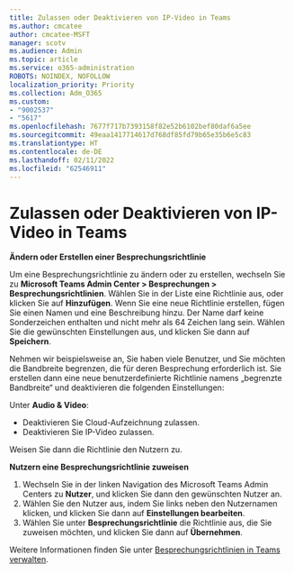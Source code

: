 ```yaml
---
title: Zulassen oder Deaktivieren von IP-Video in Teams
ms.author: cmcatee
author: cmcatee-MSFT
manager: scotv
ms.audience: Admin
ms.topic: article
ms.service: o365-administration
ROBOTS: NOINDEX, NOFOLLOW
localization_priority: Priority
ms.collection: Adm_O365
ms.custom:
- "9002537"
- "5617"
ms.openlocfilehash: 7677f717b7393158f82e52b6102bef80daf6a5ee
ms.sourcegitcommit: 49eaa1417714617d768df85fd79b65e35b6e5c83
ms.translationtype: HT
ms.contentlocale: de-DE
ms.lasthandoff: 02/11/2022
ms.locfileid: "62546911"
---
```

# <a name="teams-allow-or-disable-ip-video"></a>Zulassen oder Deaktivieren von IP-Video in Teams

**Ändern oder Erstellen einer Besprechungsrichtlinie**

Um eine Besprechungsrichtlinie zu ändern oder zu erstellen, wechseln Sie zu **Microsoft Teams Admin Center > Besprechungen > Besprechungsrichtlinien**. Wählen Sie in der Liste eine Richtlinie aus, oder klicken Sie auf **Hinzufügen**. Wenn Sie eine neue Richtlinie erstellen, fügen Sie einen Namen und eine Beschreibung hinzu. Der Name darf keine Sonderzeichen enthalten und nicht mehr als 64 Zeichen lang sein. Wählen Sie die gewünschten Einstellungen aus, und klicken Sie dann auf **Speichern**.

Nehmen wir beispielsweise an, Sie haben viele Benutzer, und Sie möchten die Bandbreite begrenzen, die für deren Besprechung erforderlich ist. Sie erstellen dann eine neue benutzerdefinierte Richtlinie namens „begrenzte Bandbreite“ und deaktivieren die folgenden Einstellungen:

Unter **Audio & Video**:

- Deaktivieren Sie Cloud-Aufzeichnung zulassen.
- Deaktivieren Sie IP-Video zulassen.

Weisen Sie dann die Richtlinie den Nutzern zu.

**Nutzern eine Besprechungsrichtlinie zuweisen**

1. Wechseln Sie in der linken Navigation des Microsoft Teams Admin Centers zu **Nutzer**, und klicken Sie dann den gewünschten Nutzer an.
2. Wählen Sie den Nutzer aus, indem Sie links neben den Nutzernamen klicken, und klicken Sie dann auf **Einstellungen bearbeiten**.
3. Wählen Sie unter **Besprechungsrichtlinie** die Richtlinie aus, die Sie zuweisen möchten, und klicken Sie dann auf **Übernehmen**.

Weitere Informationen finden Sie unter [Besprechungsrichtlinien in Teams verwalten](https://docs.microsoft.com/microsoftteams/meeting-policies-in-teams).
